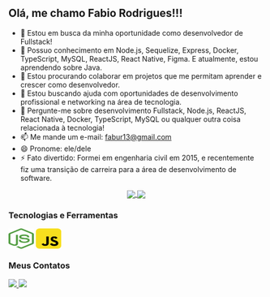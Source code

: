 <h2>Olá, me chamo Fabio Rodrigues!!!</h2>

- 🔭 Estou em busca da minha oportunidade como desenvolvedor de Fullstack!
- 🌱 Possuo conhecimento em Node.js, Sequelize, Express, Docker, TypeScript, MySQL, ReactJS, React Native, Figma. E atualmente, estou aprendendo sobre Java.
- 👯 Estou procurando colaborar em projetos que me permitam aprender e crescer como desenvolvedor.
- 🤔 Estou buscando ajuda com oportunidades de desenvolvimento profissional e networking na área de tecnologia.
- 💬 Pergunte-me sobre desenvolvimento Fullstack, Node.js, ReactJS, React Native, Docker, TypeScript, MySQL ou qualquer outra coisa relacionada à tecnologia!
- 📫 Me mande um e-mail: fabur13@gmail.com
- 😄 Pronome: ele/dele
- ⚡ Fato divertido: Formei em engenharia civil em 2015, e recentemente fiz uma transição de carreira para a área de desenvolvimento de software.


<p align="center">
  <a  href="https://github.com/FabioRodriguesT/github-readme-stats">
    <img style="align='center'" height=180 align="center" src="https://github-readme-stats.vercel.app/api?username=FabioRodriguesT&show_icons=true&theme=moltack" />
    <img style="align='center'" height=180 align="center" src="https://github-readme-stats.vercel.app/api/top-langs/?username=FabioRodriguesT&layout=compact&theme=moltack" />
  </a>
</p>

<h3>Tecnologias e Ferramentas</h3>

<div style="display: inline_block">
  <img align="center" alt="node-logo" height="40" width="50" src="./Stack-Logos/node-js.svg" title="Node-js"> 
  <img align="center" alt="javascript-logo" height="40" width="50" src="./Stack-Logos/javascript.svg" title="JavaScript">  
</div>




<h3>Meus Contatos</h3>
<a href="https://www.linkedin.com/in/fabio-rodriguest/" target="_blank" >
  <img src="https://img.shields.io/badge/LinkedIn-0077B5?style=for-the-badge&logo=linkedin&logoColor=white" />  
</a>  
<a href=mailto:“fabur13@gmail.com” target="_blank">
  <img src="https://img.shields.io/badge/Gmail-D14836?style=for-the-badge&logo=gmail&logoColor=white" />
</a>
